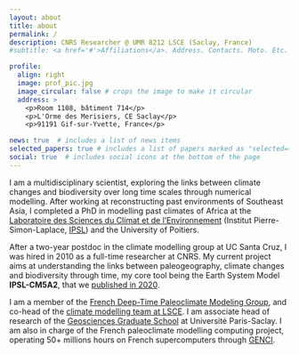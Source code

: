 ```yaml
---
layout: about
title: about
permalink: /
description: CNRS Researcher @ UMR 8212 LSCE (Saclay, France)
#subtitle: <a href='#'>Affiliations</a>. Address. Contacts. Moto. Etc.

profile:
  align: right
  image: prof_pic.jpg
  image_circular: false # crops the image to make it circular
  address: >
    <p>Room 1108, bâtiment 714</p>
    <p>L'Orme des Merisiers, CE Saclay</p>
    <p>91191 Gif-sur-Yvette, France</p>

news: true  # includes a list of news items
selected_papers: true # includes a list of papers marked as "selected={true}"
social: true  # includes social icons at the bottom of the page
---
```

I am a multidisciplinary scientist, exploring the links between climate changes and biodiversity over long time scales through numerical modelling. After working at reconstructing past environments of Southeast Asia, I completed a PhD in modelling past climates of Africa at the <a href="https://www.lsce.ipsl.fr/" target="_blank" >Laboratoire des Sciences du Climat et de l’Environnement</a> (Institut Pierre-Simon-Laplace, <a href="https://cmc.ipsl.fr/" target="_blank" >IPSL</a>) and the University of Poitiers. 

After a two-year postdoc in the climate modelling group at UC Santa Cruz, I was hired in 2010 as a full-time researcher at CNRS. My current project aims at understanding the links between paleogeography, climate changes and biodiversity through time, my core tool being the Earth System Model **IPSL-CM5A2**, that we <a href="https://gmd.copernicus.org/articles/13/3011/2020/" target="_blank" >published in 2020</a>.

I am a member of the <a href="https://paleoclim-cnrs.github.io/" target="_blank" >French Deep-Time Paleoclimate Modeling Group</a>, and co-head of the <a href="https://www.lsce.ipsl.fr/en/Phocea/Vie_des_labos/Ast/ast_groupe.php?id_groupe=82" target="_blank" >climate modelling team at LSCE</a>. I am associate head of research of the <a href="[https://www.genci.fr/en](https://www.universite-paris-saclay.fr/graduate-schools/graduate-school-geosciences-climat-environnement-planetes)" target="_blank">Geosciences Graduate School</a> at Université Paris-Saclay. I am also in charge of the French paleoclimate modelling computing project, operating 50+ millions hours on French supercomputers through <a href="https://www.genci.fr/en" target="_blank">GENCI</a>. 
